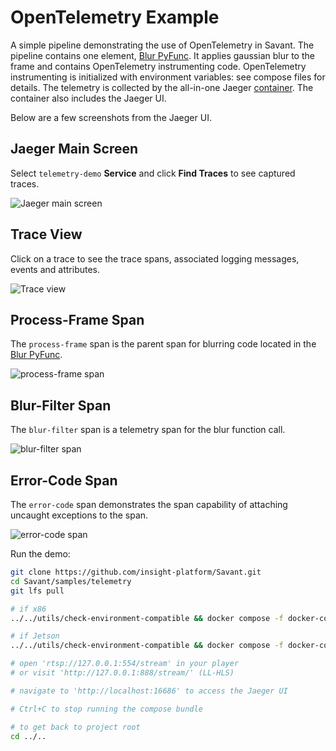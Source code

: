 # OpenTelemetry Example

A simple pipeline demonstrating the use of OpenTelemetry in Savant. The pipeline contains one element, [Blur PyFunc](blur.py). It applies gaussian blur to the frame and contains OpenTelemetry instrumenting code. OpenTelemetry instrumenting is initialized with environment variables: see compose files for details. The telemetry is collected by the all-in-one Jaeger [container](https://www.jaegertracing.io/docs/1.48/getting-started/#all-in-one). The container also includes the Jaeger UI.

Below are a few screenshots from the Jaeger UI.

## Jaeger Main Screen

Select `telemetry-demo` **Service** and click **Find Traces** to see captured traces.

![Jaeger main screen](assets/00-main.png)

## Trace View

Click on a trace to see the trace spans, associated logging messages, events and attributes.

![Trace view](assets/01-trace.png)

## Process-Frame Span

The `process-frame` span is the parent span for blurring code located in the [Blur PyFunc](blur.py).

![process-frame span](assets/02-process-frame.png)

## Blur-Filter Span

The `blur-filter` span is a telemetry span for the blur function call.
 
![blur-filter span](assets/03-blur-filter.png)

## Error-Code Span

The `error-code` span demonstrates the span capability of attaching uncaught exceptions to the span.

![error-code span](assets/04-error-code.png)

Run the demo:

```bash
git clone https://github.com/insight-platform/Savant.git
cd Savant/samples/telemetry
git lfs pull

# if x86
../../utils/check-environment-compatible && docker compose -f docker-compose.x86.yml up

# if Jetson
../../utils/check-environment-compatible && docker compose -f docker-compose.l4t.yml up

# open 'rtsp://127.0.0.1:554/stream' in your player
# or visit 'http://127.0.0.1:888/stream/' (LL-HLS)

# navigate to 'http://localhost:16686' to access the Jaeger UI

# Ctrl+C to stop running the compose bundle

# to get back to project root
cd ../..
```
